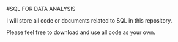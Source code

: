 #SQL FOR DATA ANALYSIS

I will store all code or documents related to SQL in this repository.

Please feel free to download and use all code as your own.

